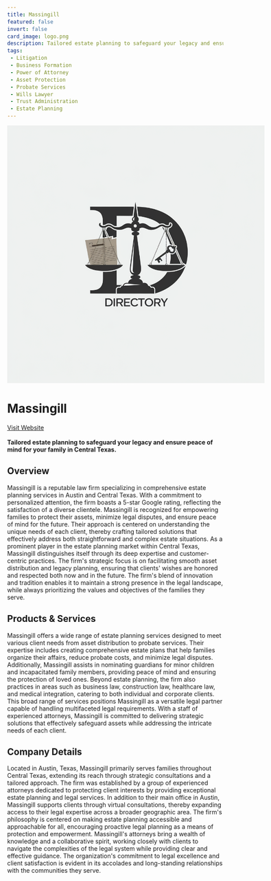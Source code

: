 ```yaml
---
title: Massingill
featured: false
invert: false
card_image: logo.png
description: Tailored estate planning to safeguard your legacy and ensure peace of mind for your family in Central Texas.
tags: 
 - Litigation
 - Business Formation
 - Power of Attorney
 - Asset Protection
 - Probate Services
 - Wills Lawyer
 - Trust Administration
 - Estate Planning
---
```


<div align="center">
<a href="https://jm.legal/services/estate-planning/">
<img src="logo.png" alt="Logo" style="min-width: 200px; max-width: 600px; height: auto;" >
</a>
</div>

# Massingill
<a href="https://jm.legal/services/estate-planning/">Visit Website</a>
<br>
<br>
**Tailored estate planning to safeguard your legacy and ensure peace of mind for your family in Central Texas.**

## Overview
Massingill is a reputable law firm specializing in comprehensive estate planning services in Austin and Central Texas. With a commitment to personalized attention, the firm boasts a 5-star Google rating, reflecting the satisfaction of a diverse clientele. Massingill is recognized for empowering families to protect their assets, minimize legal disputes, and ensure peace of mind for the future. Their approach is centered on understanding the unique needs of each client, thereby crafting tailored solutions that effectively address both straightforward and complex estate situations. As a prominent player in the estate planning market within Central Texas, Massingill distinguishes itself through its deep expertise and customer-centric practices. The firm's strategic focus is on facilitating smooth asset distribution and legacy planning, ensuring that clients' wishes are honored and respected both now and in the future. The firm's blend of innovation and tradition enables it to maintain a strong presence in the legal landscape, while always prioritizing the values and objectives of the families they serve.
## Products & Services 
Massingill offers a wide range of estate planning services designed to meet various client needs from asset distribution to probate services. Their expertise includes creating comprehensive estate plans that help families organize their affairs, reduce probate costs, and minimize legal disputes. Additionally, Massingill assists in nominating guardians for minor children and incapacitated family members, providing peace of mind and ensuring the protection of loved ones. Beyond estate planning, the firm also practices in areas such as business law, construction law, healthcare law, and medical integration, catering to both individual and corporate clients. This broad range of services positions Massingill as a versatile legal partner capable of handling multifaceted legal requirements. With a staff of experienced attorneys, Massingill is committed to delivering strategic solutions that effectively safeguard assets while addressing the intricate needs of each client.
## Company Details 
Located in Austin, Texas, Massingill primarily serves families throughout Central Texas, extending its reach through strategic consultations and a tailored approach. The firm was established by a group of experienced attorneys dedicated to protecting client interests by providing exceptional estate planning and legal services. In addition to their main office in Austin, Massingill supports clients through virtual consultations, thereby expanding access to their legal expertise across a broader geographic area. The firm's philosophy is centered on making estate planning accessible and approachable for all, encouraging proactive legal planning as a means of protection and empowerment. Massingill's attorneys bring a wealth of knowledge and a collaborative spirit, working closely with clients to navigate the complexities of the legal system while providing clear and effective guidance. The organization's commitment to legal excellence and client satisfaction is evident in its accolades and long-standing relationships with the communities they serve.

